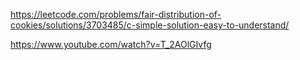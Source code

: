 
https://leetcode.com/problems/fair-distribution-of-cookies/solutions/3703485/c-simple-solution-easy-to-understand/

https://www.youtube.com/watch?v=T_2AOlGIvfg
